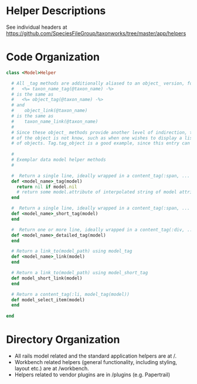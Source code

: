 


Helper Descriptions
===================

See individual headers at https://github.com/SpeciesFileGroup/taxonworks/tree/master/app/helpers

Code Organization
=================

```Ruby
class <Model>Helper 

  # All _tag methods are additionally aliased to an object_ version, for example:
  #   <%= taxon_name_tag(@taxon_name) -%>  
  # is the same as 
  #   <%= object_tag(@taxon_name) -%>
  # and
  #    object_link(@taxon_name) 
  # is the same as 
  #    taxon_name_link(@taxon_name)
  #
  # Since these object_ methods provide another level of indirection, they are primarily used when the class 
  # of the object is not know, such as when one wishes to display a list of tags of differing classes 
  # of objects. Tag.tag_object is a good example, since this entry can refer to almost any kind of object.
  
  #
  # Exemplar data model helper methods 
  #    

  #  Return a single line, ideally wrapped in a content_tag(:span, ... ) naming the instance.
  def <model_name>_tag(model)
    return nil if model.nil
    # return some model.attribute of interpolated string of model attributes
  end

  #  Return a single line, ideally wrapped in a content_tag(:span, ... ) briefly naming the instance. 
  def <model_name>_short_tag(model)
  end

  #  Return one or more line, ideally wrapped in a content_tag(:div, ... ) detailing the instance.
  def <model_name>_detailed_tag(model)
  end

  # Return a link_to(model_path) using model_tag
  def <model_name>_link(model)
  end

  # Return a link_to(model_path) using model_short_tag
  def model_short_link(model)
  end

  # Return a content_tag(:li, model_tag(model))
  def model_select_item(model)
  end
  
end
```

Directory Organization
======================
* All rails model related and the standard application helpers are at /.  
* Workbench related helpers (general functionality, including styling, layout etc.) are at /workbench.
* Helpers related to vendor plugins are in /plugins (e.g. Papertrail)


